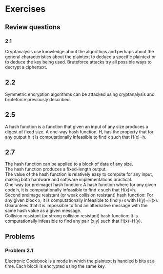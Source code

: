 # Exercises

## Review questions

### 2.1

Cryptanalysis use knowledge about the algorithms and perhaps about the general characteristics about the plaintext to deduce a specific plaintext or to deduce the key being used. Bruteforce attacks try all possible ways to decrypt a ciphertext.

## 2.2

Symmetric encryption algorithms can be attacked using cryptanalysis and bruteforce previously described.

## 2.5

A hash function is a function that given an input of any size produces a digest of fixed size. A one-way hash function, H, has the property that for any output h it is computationally infeasible to find x such that H(x)=h.

## 2.7

The hash function can be applied to a block of data of any size.  
The hash function produces a fixed-length output.  
The value of the hash function is relatively easy to compute for any input, making both hardware and software implementations practical.  
One-way (or preimage) hash function: A hash function where for any given code h, it is computationally infeasible to find x such that H(x)=h.  
Second preimage resistant (or weak collision resistant) hash function: For any given block x, it is computationally infeasible to find y≠x with H(y)=H(x). Guarantees that it is impossible to find an alternative message with the same hash value as a given message.  
Collision resistant (or strong collision resistant) hash function: It is computationally infeasible to find any pair (x,y) such that H(x)=H(y).  

## Problems

### Problem 2.1

Electronic Codebook is a mode in which the plaintext is handled b bits at a time. Each block is encrypted using the same key.
